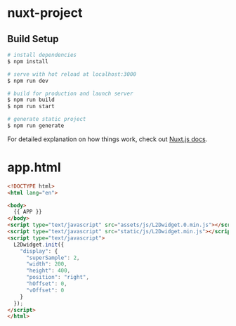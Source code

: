 # nuxt-project

## Build Setup

```bash
# install dependencies
$ npm install

# serve with hot reload at localhost:3000
$ npm run dev

# build for production and launch server
$ npm run build
$ npm run start

# generate static project
$ npm run generate
```

For detailed explanation on how things work, check out [Nuxt.js docs](https://nuxtjs.org).

# app.html
```html
<!DOCTYPE html>
<html lang="en">

<body>
  {{ APP }}
</body>
<script type="text/javascript" src="assets/js/L2Dwidget.0.min.js"></script>
<script type="text/javascript" src="static/js/L2Dwidget.min.js"></script>
<script type="text/javascript">
  L2Dwidget.init({
    "display": {
      "superSample": 2,
      "width": 200,
      "height": 400,
      "position": "right",
      "hOffset": 0,
      "vOffset": 0
    }
  });
</script>
</html>
```


